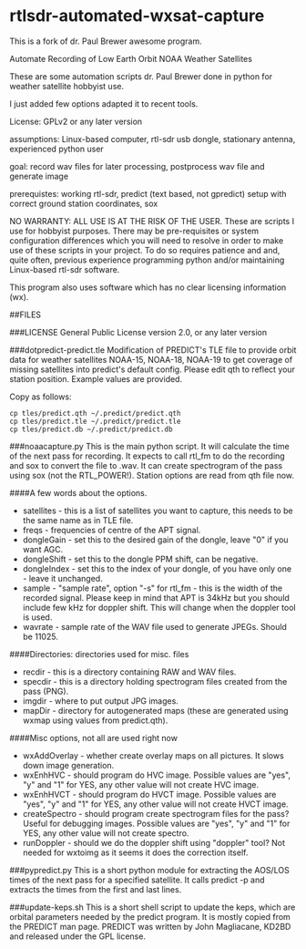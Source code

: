 rtlsdr-automated-wxsat-capture
==============================
This is a fork of dr. Paul Brewer awesome program.

Automate Recording of Low Earth Orbit NOAA Weather Satellites

These are some automation scripts dr. Paul Brewer done in python for weather satellite hobbyist use.

I just added few options adapted it to recent tools.

License:  GPLv2 or any later version

assumptions: Linux-based computer, rtl-sdr usb dongle, stationary antenna, experienced python user

goal:  record wav files for later processing, postprocess wav file and generate image

prerequistes:  working rtl-sdr, predict (text based, not gpredict) setup with correct ground station coordinates, sox

NO WARRANTY:  ALL USE IS AT THE RISK OF THE USER.  These are scripts I use for hobbyist purposes.  There may
be pre-requisites or system configuration differences which you will need to resolve in order to make use of these scripts in your project.  To do so requires patience and and, quite often, previous experience programming python 
and/or maintaining Linux-based rtl-sdr software.

This program also uses software which has no clear licensing information (wx).

##FILES

###LICENSE 
General Public License version 2.0, or any later version

###dotpredict-predict.tle
Modification of PREDICT's TLE file to provide orbit data for weather satellites NOAA-15, NOAA-18, NOAA-19
to get coverage of missing satellites into predict's default config. Please edit qth to reflect your station position.
Example values are provided.
    
Copy as follows:  
```
cp tles/predict.qth ~/.predict/predict.qth
cp tles/predict.tle ~/.predict/predict.tle
cp tles/predict.db ~/.predict/predict.db

```

    
###noaacapture.py
This is the main python script.  It will calculate the time
of the next pass for recording.  It expects to call rtl_fm to do the
recording and sox to convert the file to .wav. It can create spectrogram of the pass using sox (not the RTL_POWER!).
Station options are read from qth file now.

####A few words about the options.

* satellites - this is a list of satellites you want to capture, this needs to be the same name as in TLE file.
* freqs - frequencies of centre of the APT signal.
* dongleGain - set this to the desired gain of the dongle, leave "0" if you want AGC.
* dongleShift - set this to the dongle PPM shift, can be negative.
* dongleIndex - set this to the index of your dongle, of you have only one - leave it unchanged.
* sample - "sample rate", option "-s" for rtl_fm - this is the width of the recorded signal. Please keep in mind that APT is 34kHz but you should include few kHz for doppler shift. This will change when the doppler tool is used.
* wavrate - sample rate of the WAV file used to generate JPEGs. Should be 11025.

####Directories: directories used for misc. files

* recdir - this is a directory containing RAW and WAV files.
* specdir - this is a directory holding spectrogram files created from the pass (PNG).
* imgdir - where to put output JPG images.
* mapDir - directory for autogenerated maps (these are generated using wxmap using values from predict.qth).

####Misc options, not all are used right now

* wxAddOverlay - whether create overlay maps on all pictures. It slows down image generation.
* wxEnhHVC - should program do HVC image. Possible values are "yes", "y" and "1" for YES, any other value will not create HVC image.
* wxEnhHVCT - should program do HVCT image. Possible values are "yes", "y" and "1" for YES, any other value will not create HVCT image.
* createSpectro - should program create spectrogram files for the pass? Useful for debugging images. Possible values are "yes", "y" and "1" for YES, any other value will not create spectro.
* runDoppler - should we do the doppler shift using "doppler" tool? Not needed for wxtoimg as it seems it does the correction itself.


###pypredict.py
This is a short python module for extracting the AOS/LOS times
of the next pass for a specified satellite.  It calls predict -p and extracts
the times from the first and last lines.

###update-keps.sh
This is a short shell script to update the keps, which are orbital
parameters needed by the predict program.  It is mostly copied from the PREDICT man
page. PREDICT was written by John Magliacane, KD2BD and released under the
GPL license.
